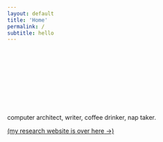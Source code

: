 ```yaml
---
layout: default
title: 'Home'
permalink: /
subtitle: hello
---
```


<p class="intro-img"> <br><br><br><br><br><br><br><br>
<!-- <img src="http://www.frankchimero.com/img/about/fcani.gif">
<img src="http://homes.cs.washington.edu/~amrita/assets/img/amz.jpg">
 --></p>

<p class="intro">computer architect, writer, coffee drinker, nap taker.</p>



<p class="intro_aside">
<a id="res_link" href="https://homes.cs.washington.edu/~amrita">
	<span id="res_span">(my research website is over here</span> &rarr;)
</a>
</p>